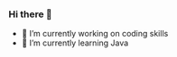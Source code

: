 ### Hi there 👋

- 🔭 I’m currently working on coding skills
- 🌱 I’m currently learning Java

<!--
**EnricoScheming/EnricoScheming** is a ✨ _special_ ✨ repository because its `README.md` (this file) appears on your GitHub profile.

Here are some ideas to get you started:

- 🔭 I’m currently working on coding skills
- 🌱 I’m currently learning Java
